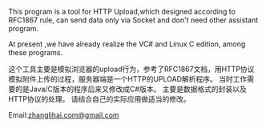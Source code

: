 This program is a tool for HTTP Upload,which  designed according to RFC1867 rule,
can send data only via Socket and don't need other assistant program.


At present ,we have already realize the VC# and Linux C edition, among these programs.

这个工具主要是模拟浏览器的upload行为，参考了RFC1867文档，用HTTP协议模拟附件上传的过程，服务器端是一个HTTP的UPLOAD解析程序。
当时工作需要的是Java/C版本的程序后来又修改成C#版本。
主要是数据格式的封装以及HTTP协议的处理。
请结合自己的实际应用做适当的修改。


Email:zhanglihai.com@gmail.com

